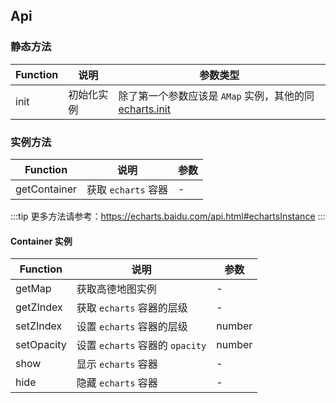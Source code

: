 ## Api

### 静态方法

| Function | 说明 | 参数类型 |
| --- | --- | --- |
| init | 初始化实例 | 除了第一个参数应该是 `AMap` 实例，其他的同 [echarts.init](https://echarts.baidu.com/api.html#echarts.init) |


### 实例方法
| Function | 说明 | 参数 |
| --- | --- | --- |
| getContainer | 获取 `echarts` 容器 | - |

:::tip
更多方法请参考：<https://echarts.baidu.com/api.html#echartsInstance>
:::

#### Container 实例

| Function | 说明 | 参数 |
| --- | --- | --- |
| getMap | 获取高德地图实例 | - |
| getZIndex | 获取 `echarts` 容器的层级 | - |
| setZIndex | 设置 `echarts` 容器的层级 | number |
| setOpacity | 设置 `echarts` 容器的 `opacity` | number |
| show | 显示 `echarts` 容器 | - |
| hide | 隐藏 `echarts` 容器 | - |
